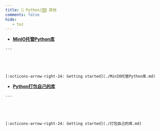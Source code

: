 ```yaml
---
title: 🎈 Python/🔟 其他
comments: false
hide:
   - toc
---
```


<div class="grid cards index-info" markdown>

-    __[MinIO托管Python库](./MinIO托管Python库.md)__

	---

	

	

	[:octicons-arrow-right-24: Getting started](./MinIO托管Python库.md)

-    __[Python打包自己的库](./打包自己的库.md)__

	---

	

	

	[:octicons-arrow-right-24: Getting started](./打包自己的库.md)

</div>